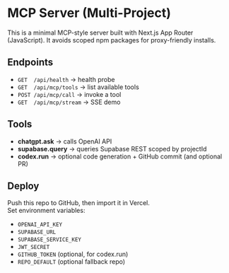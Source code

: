 # MCP Server (Multi-Project)

This is a minimal MCP-style server built with Next.js App Router (JavaScript). 
It avoids scoped npm packages for proxy-friendly installs.

## Endpoints
- `GET  /api/health` → health probe
- `GET  /api/mcp/tools` → list available tools
- `POST /api/mcp/call` → invoke a tool
- `GET  /api/mcp/stream` → SSE demo

## Tools
- **chatgpt.ask** → calls OpenAI API
- **supabase.query** → queries Supabase REST scoped by projectId
- **codex.run** → optional code generation + GitHub commit (and optional PR)

## Deploy
Push this repo to GitHub, then import it in Vercel.  
Set environment variables:
- `OPENAI_API_KEY`
- `SUPABASE_URL`
- `SUPABASE_SERVICE_KEY`
- `JWT_SECRET`
- `GITHUB_TOKEN` (optional, for codex.run)
- `REPO_DEFAULT` (optional fallback repo)
